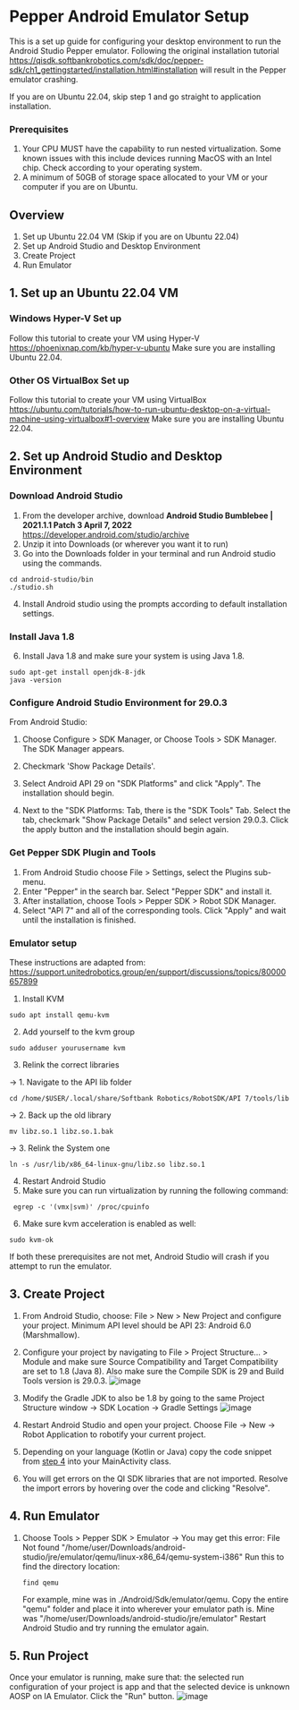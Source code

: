# Pepper Android Emulator Setup

This is a set up guide for configuring your desktop environment to run the Android Studio Pepper emulator. Following the original installation tutorial https://qisdk.softbankrobotics.com/sdk/doc/pepper-sdk/ch1_gettingstarted/installation.html#installation will result in the Pepper emulator crashing. 

If you are on Ubuntu 22.04, skip step 1 and go straight to application installation.

### Prerequisites
1. Your CPU MUST have the capability to run nested virtualization. Some known issues with this include devices running MacOS with an Intel chip. Check according to your operating system. 
2. A minimum of 50GB of storage space allocated to your VM or your computer if you are on Ubuntu.

## Overview
1. Set up Ubuntu 22.04 VM (Skip if you are on Ubuntu 22.04)
2. Set up Android Studio and Desktop Environment
3. Create Project
4. Run Emulator

## 1. Set up an Ubuntu 22.04 VM

### Windows Hyper-V Set up
Follow this tutorial to create your VM using Hyper-V https://phoenixnap.com/kb/hyper-v-ubuntu
Make sure you are installing Ubuntu 22.04. 

### Other OS VirtualBox Set up
Follow this tutorial to create your VM using VirtualBox https://ubuntu.com/tutorials/how-to-run-ubuntu-desktop-on-a-virtual-machine-using-virtualbox#1-overview
Make sure you are installing Ubuntu 22.04. 

## 2. Set up Android Studio and Desktop Environment

### Download Android Studio
1. From the developer archive, download **Android Studio Bumblebee | 2021.1.1 Patch 3 April 7, 2022** https://developer.android.com/studio/archive
2. Unzip it into Downloads (or wherever you want it to run)
3. Go into the Downloads folder in your terminal and run Android studio using the commands.
```
cd android-studio/bin
./studio.sh
```
4. Install Android studio using the prompts according to default installation settings.
### Install Java 1.8
6. Install Java 1.8 and make sure your system is using Java 1.8. 
```
sudo apt-get install openjdk-8-jdk
java -version
```
### Configure Android Studio Environment for 29.0.3
From Android Studio:

1. Choose Configure > SDK Manager, or
Choose Tools > SDK Manager.
The SDK Manager appears.
2. Checkmark 'Show Package Details'.

3. Select Android API 29 on "SDK Platforms" and click "Apply". The installation should begin.
4. Next to the "SDK Platforms: Tab, there is the "SDK Tools" Tab. Select the tab, checkmark "Show Package Details" and select version 29.0.3. Click the apply button and the installation should begin again.

### Get Pepper SDK Plugin and Tools
1. From Android Studio choose File > Settings, select the Plugins sub-menu.
2. Enter "Pepper" in the search bar. Select "Pepper SDK" and install it.
3. After installation, choose Tools > Pepper SDK > Robot SDK Manager.
4. Select "API 7" and all of the corresponding tools. Click "Apply" and wait until the installation is finished.

### Emulator setup
These instructions are adapted from: https://support.unitedrobotics.group/en/support/discussions/topics/80000657899
1. Install KVM
```
sudo apt install qemu-kvm
```
2. Add yourself to the kvm group
```
sudo adduser yourusername kvm
```
3. Relink the correct libraries

-> 1. Navigate to the API lib folder
   ```
   cd /home/$USER/.local/share/Softbank Robotics/RobotSDK/API 7/tools/lib
   ```
-> 2. Back up the old library
   ```
   mv libz.so.1 libz.so.1.bak
   ```
-> 3. Relink the System one
   ```
   ln -s /usr/lib/x86_64-linux-gnu/libz.so libz.so.1
   ```
4. Restart Android Studio
5. Make sure you can run virtualization by running the following command:
```
 egrep -c '(vmx|svm)' /proc/cpuinfo
```
6. Make sure kvm acceleration is enabled as well:
```
sudo kvm-ok
```
If both these prerequisites are not met, Android Studio will crash if you attempt to run the emulator.

## 3. Create Project
1. From Android Studio, choose: File > New > New Project and configure your project. Minimum API level should be API 23: Android 6.0 (Marshmallow).
2. Configure your project by navigating to File > Project Structure… > Module and make sure Source Compatibility and Target Compatibility are set to 1.8 (Java 8). Also make sure the Compile SDK is 29 and Build Tools version is 29.0.3.
![image](https://github.com/emily-zhang021/PepperAndroidEmulatorSetup/assets/52023695/fc46b3a7-64a9-4c71-a869-046c9b8c58cc)

4. Modify the Gradle JDK to also be 1.8 by going to the same Project Structure window -> SDK Location -> Gradle Settings
![image](https://github.com/emily-zhang021/PepperAndroidEmulatorSetup/assets/52023695/2bbc6822-d30c-4e74-a0c3-f11a6ebb6e36)

6. Restart Android Studio and open your project. Choose File -> New -> Robot Application to robotify your current project.
7. Depending on your language (Kotlin or Java) copy the code snippet from [step 4](https://qisdk.softbankrobotics.com/sdk/doc/pepper-sdk/ch1_gettingstarted/starting_project.html) into your MainActivity class.
8. You will get errors on the QI SDK libraries that are not imported. Resolve the import errors by hovering over the code and clicking "Resolve".


## 4. Run Emulator
1. Choose Tools > Pepper SDK > Emulator
-> You may get this error:  File Not found "/home/user/Downloads/android-studio/jre/emulator/qemu/linux-x86_64/qemu-system-i386"
   Run this to find the directory location:
   ```
   find qemu
   ```
   For example, mine was in ./Android/Sdk/emulator/qemu. Copy the entire "qemu" folder and place it into wherever your emulator path is. Mine was "/home/user/Downloads/android-studio/jre/emulator"
   Restart Android Studio and try running the emulator again.
   
## 5. Run Project
Once your emulator is running, make sure that: the selected run configuration of your project is app and that the selected device is unknown AOSP on IA Emulator. Click the "Run" button. 
![image](https://github.com/emily-zhang021/PepperAndroidEmulatorSetup/assets/52023695/0a658967-2cc1-4af2-8b90-f2c2a56c32c6)


